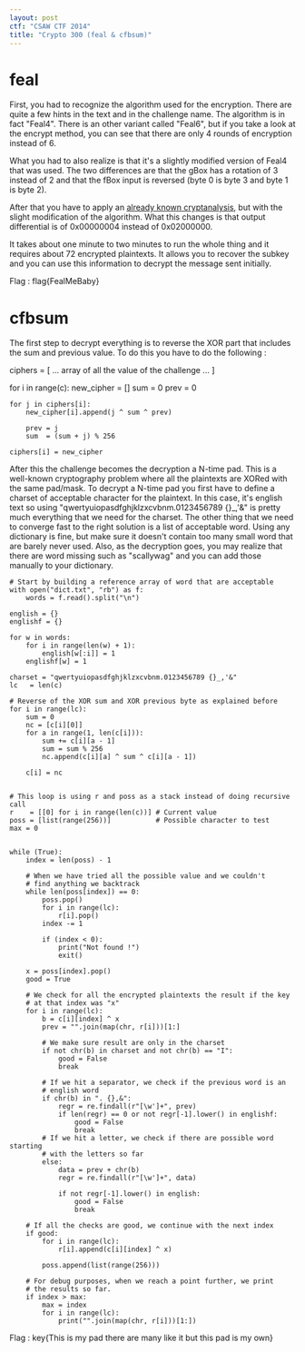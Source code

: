```yaml
---
layout: post
ctf: "CSAW CTF 2014"
title: "Crypto 300 (feal & cfbsum)"
---
```


feal
======

First, you had to recognize the algorithm used for the encryption. There are quite a few hints in the text and in the challenge name. The algorithm is in fact "Feal4". There is an other variant called "Feal6", but if you take a look at the encrypt method, you can see that there are only 4 rounds of encryption instead of 6.

What you had to also realize is that it's a slightly modified version of Feal4 that was used. The two differences are that the gBox has a rotation of 3 instead of 2 and that the fBox input is reversed (byte 0 is byte 3 and byte 1 is byte 2).

After that you have to apply an [already known cryptanalysis](http://www.theamazingking.com/crypto-feal.php), but with the slight modification of the algorithm. What this changes is that output differential is of 0x00000004 instead of 0x02000000.

It takes about one minute to two minutes to run the whole thing and it requires about 72 encrypted plaintexts. It allows you to recover the subkey and you can use this information to decrypt the message sent initially.

Flag : flag{FealMeBaby}

cfbsum
======

The first step to decrypt everything is to reverse the XOR part that includes the sum and previous value. To do this you have to do the following :

ciphers = [ ... array of all the value of the challenge ... ]

for i in range(c):
	new_cipher = []
	sum = 0
	prev = 0

	for j in ciphers[i]:
		new_cipher[i].append(j ^ sum ^ prev)

		prev = j
		sum  = (sum + j) % 256

	ciphers[i] = new_cipher

After this the challenge becomes the decryption a N-time pad. This is a well-known cryptography problem where all the plaintexts are XORed with the same pad/mask. To decrypt a N-time pad you first have to define a charset of acceptable character for the plaintext. In this case, it's english text so using "qwertyuiopasdfghjklzxcvbnm.0123456789 {}_,'&" is pretty much everything that we need for the charset. The other thing that we need to converge fast to the right solution is a list of acceptable word. Using any dictionary is fine, but make sure it doesn't contain too many small word that are barely never used. Also, as the decryption goes, you may realize that there are word missing such as "scallywag" and you can add those manually to your dictionary.


	# Start by building a reference array of word that are acceptable
	with open("dict.txt", "rb") as f:
		words = f.read().split("\n")
		
	english = {}
	englishf = {}

	for w in words:
		for i in range(len(w) + 1):
			english[w[:i]] = 1
		englishf[w] = 1

	charset = "qwertyuiopasdfghjklzxcvbnm.0123456789 {}_,'&"
	lc   = len(c)
		
	# Reverse of the XOR sum and XOR previous byte as explained before
	for i in range(lc):
		sum = 0
		nc = [c[i][0]]
		for a in range(1, len(c[i])):
			sum += c[i][a - 1]
			sum = sum % 256
			nc.append(c[i][a] ^ sum ^ c[i][a - 1])
			
		c[i] = nc


	# This loop is using r and poss as a stack instead of doing recursive call
	r    = [[0] for i in range(len(c))] # Current value
	poss = [list(range(256))]           # Possible character to test
	max = 0
		

	while (True):
		index = len(poss) - 1
		
		# When we have tried all the possible value and we couldn't
		# find anything we backtrack
		while len(poss[index]) == 0:
			poss.pop()
			for i in range(lc):
				r[i].pop()
			index -= 1
			
			if (index < 0):
				print("Not found !")
				exit()
		
		x = poss[index].pop()
		good = True
		
		# We check for all the encrypted plaintexts the result if the key 
		# at that index was "x"
		for i in range(lc):		
			b = c[i][index] ^ x
			prev = "".join(map(chr, r[i]))[1:]
			
			# We make sure result are only in the charset
			if not chr(b) in charset and not chr(b) == "I":
				good = False
				break
				
			# If we hit a separator, we check if the previous word is an 
			# english word
			if chr(b) in ". {},&":
				regr = re.findall(r"[\w']+", prev)
				if len(regr) == 0 or not regr[-1].lower() in englishf:
					good = False
					break
			# If we hit a letter, we check if there are possible word starting 
			# with the letters so far
			else:
				data = prev + chr(b)
				regr = re.findall(r"[\w']+", data)
				
				if not regr[-1].lower() in english:
					good = False
					break
		
		# If all the checks are good, we continue with the next index
		if good:
			for i in range(lc):
				r[i].append(c[i][index] ^ x)
			
			poss.append(list(range(256)))
		
		# For debug purposes, when we reach a point further, we print
		# the results so far.
		if index > max:
			max = index
			for i in range(lc):
				print("".join(map(chr, r[i]))[1:])
	

Flag : key{This is my pad there are many like it but this pad is my own}